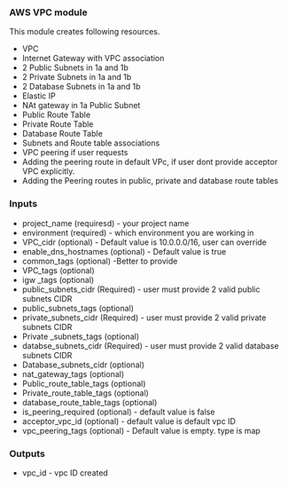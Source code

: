 ### AWS VPC module

This module creates following resources.
* VPC
* Internet Gateway with VPC association
* 2 Public Subnets in 1a and 1b
* 2 Private Subnets in 1a and 1b
* 2 Database Subnets in 1a and 1b
* Elastic IP
* NAt gateway in 1a Public Subnet
* Public Route Table
* Private Route Table
* Database Route Table
* Subnets and Route table associations
* VPC peering if user requests
* Adding the peering route in default VPc, if user dont provide acceptor VPC explicitly. 
* Adding the Peering routes in public, private and database route tables

### Inputs

* project_name (requiresd) - your project name
* environment (required) - which environment you are working in
* VPC_cidr (optional) - Default value is 10.0.0.0/16, user can override
* enable_dns_hostnames (optional) - Default value is true
* common_tags (optional) -Better to provide
* VPC_tags (optional)
* igw _tags (optional)
*  public_subnets_cidr (Required) - user must provide 2 valid public subnets CIDR
* public_subnets_tags (optional)
* private_subnets_cidr (Required) - user must provide 2 valid private subnets CIDR
* Private _subnets_tags (optional)
* databse_subnets_cidr (Required) - user must provide 2 valid database subnets CIDR
* Database_subnets_cidr (optional)
* nat_gateway_tags (optional)
* Public_route_table_tags (optional)
* Private_route_table_tags (optional)
* database_route_table_tags (optional)
* is_peering_required  (optional) - default value is false
* acceptor_vpc_id (optional) - default value is default vpc ID
* vpc_peering_tags (optional) - Default value is empty. type is map

### Outputs
* vpc_id - vpc ID created
